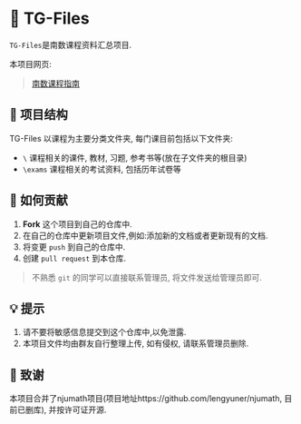 # 📁 TG-Files

`TG-Files`是南数课程资料汇总项目. 

本项目网页:

> [南数课程指南](https://tg0.gitbook.io/tgbook)

## 📂 项目结构

TG-Files 以课程为主要分类文件夹, 每门课目前包括以下文件夹:


- `\` 课程相关的课件, 教材, 习题, 参考书等(放在子文件夹的根目录)
- `\exams` 课程相关的考试资料, 包括历年试卷等

<div style='display: none'>
- `\else` 课程相关的其他资料, 包括历年作业等
- `\README.md` 课程简介, 与网页内容保持一致
</div>

## 📝 如何贡献

1. **Fork** 这个项目到自己的仓库中. 
2. 在自己的仓库中更新项目文件,例如:添加新的文档或者更新现有的文档. 
3. 将变更 `push` 到自己的仓库中. 
4. 创建 `pull request` 到本仓库. 

> 不熟悉 `git` 的同学可以直接联系管理员, 将文件发送给管理员即可.

## 💡 提示

1. 请不要将敏感信息提交到这个仓库中,以免泄露. 
2. 本项目文件均由群友自行整理上传, 如有侵权, 请联系管理员删除.

## 🤝 致谢

本项目合并了njumath项目(项目地址https://github.com/lengyuner/njumath, 目前已删库),
并按许可证开源.
